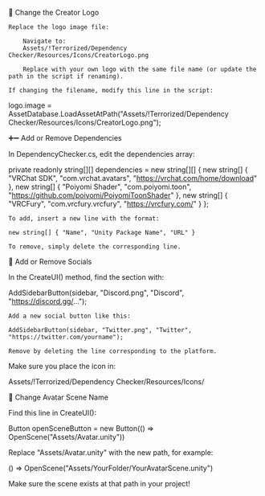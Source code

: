 🔄 Change the Creator Logo

    Replace the logo image file:

        Navigate to:
        Assets/!Terrorized/Dependency Checker/Resources/Icons/CreatorLogo.png

        Replace with your own logo with the same file name (or update the path in the script if renaming).

    If changing the filename, modify this line in the script:

logo.image = AssetDatabase.LoadAssetAtPath<Texture2D>("Assets/!Terrorized/Dependency Checker/Resources/Icons/CreatorLogo.png");

➕➖ Add or Remove Dependencies

In DependencyChecker.cs, edit the dependencies array:

private readonly string[][] dependencies = new string[][]
{
    new string[] { "VRChat SDK", "com.vrchat.avatars", "https://vrchat.com/home/download" },
    new string[] { "Poiyomi Shader", "com.poiyomi.toon", "https://github.com/poiyomi/PoiyomiToonShader" },
    new string[] { "VRCFury", "com.vrcfury.vrcfury", "https://vrcfury.com/" }
};

    To add, insert a new line with the format:

    new string[] { "Name", "Unity Package Name", "URL" }

    To remove, simply delete the corresponding line.

🔗 Add or Remove Socials

In the CreateUI() method, find the section with:

AddSidebarButton(sidebar, "Discord.png", "Discord", "https://discord.gg/...");

    Add a new social button like this:

    AddSidebarButton(sidebar, "Twitter.png", "Twitter", "https://twitter.com/yourname");

    Remove by deleting the line corresponding to the platform.

Make sure you place the icon in:

Assets/!Terrorized/Dependency Checker/Resources/Icons/

🧪 Change Avatar Scene Name

Find this line in CreateUI():

Button openSceneButton = new Button(() => OpenScene("Assets/Avatar.unity"))

Replace "Assets/Avatar.unity" with the new path, for example:

() => OpenScene("Assets/YourFolder/YourAvatarScene.unity")

Make sure the scene exists at that path in your project!
